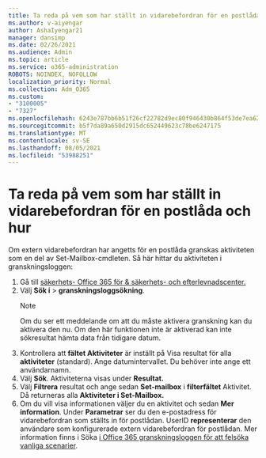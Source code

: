 ```yaml
---
title: Ta reda på vem som har ställt in vidarebefordran för en postlåda och hur
ms.author: v-aiyengar
author: AshaIyengar21
manager: dansimp
ms.date: 02/26/2021
ms.audience: Admin
ms.topic: article
ms.service: o365-administration
ROBOTS: NOINDEX, NOFOLLOW
localization_priority: Normal
ms.collection: Adm_O365
ms.custom:
- "3100005"
- "7327"
ms.openlocfilehash: 6243e787bb6b51f26cf22782d9ec80f946430b864f53de7ea626b7166a674d2c
ms.sourcegitcommit: b5f7da89a650d2915dc652449623c78be6247175
ms.translationtype: MT
ms.contentlocale: sv-SE
ms.lasthandoff: 08/05/2021
ms.locfileid: "53988251"
---
```

# <a name="find-out-who-set-up-forwarding-on-a-mailbox-and-how"></a>Ta reda på vem som har ställt in vidarebefordran för en postlåda och hur

Om extern vidarebefordran har angetts för en postlåda granskas aktiviteten som en del av Set-Mailbox-cmdleten. Så här hittar du aktiviteten i granskningsloggen:

1. Gå till [säkerhets- Office 365 för & säkerhets- och efterlevnadscenter.](https://go.microsoft.com/fwlink/p/?linkid=2077143)
1. Välj **Sök i** >  **granskningsloggsökning**.
    > [!NOTE]
    > Om du ser ett meddelande om att du måste aktivera granskning kan du aktivera den nu. Om den här funktionen inte är aktiverad kan inte sökresultat hämta data från tidigare datum.
1. Kontrollera att **fältet Aktiviteter** är inställt på Visa resultat för alla **aktiviteter** (standard). Ange datumintervallet. Du behöver inte ange ett användarnamn.
1. Välj **Sök**. Aktiviteterna visas under **Resultat.**
1. Välj **Filtrera** resultat och ange sedan **Set-mailbox** i **filterfältet** Aktivitet. Då returneras alla **Aktiviteter i Set-Mailbox.**
1. Om du vill visa informationen väljer du en aktivitet och sedan **Mer information**. Under **Parametrar** ser du den e-postadress för vidarebefordran som ställts in för postlådan. UserID **representerar** den användare som konfigurerade extern vidarebefordran för postlådan.
Mer information finns i Söka [i Office 365 granskningsloggen för att felsöka vanliga scenarier](https://go.microsoft.com/fwlink/?linkid=2103944).